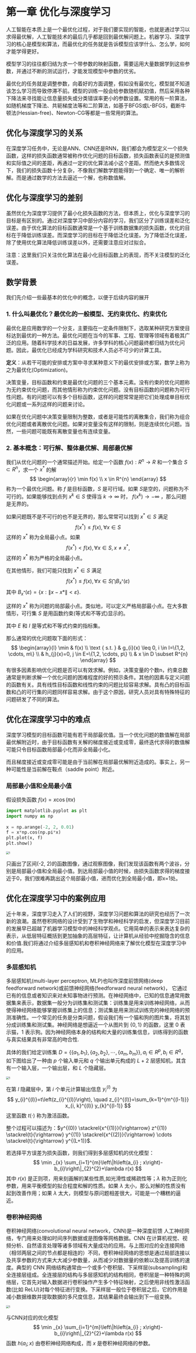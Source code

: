 # 第一章 优化与深度学习

人工智能在本质上是一个最优化过程，对于我们要实现的智能，也就是通过学习以求得最优解，人工智能技术的最后几乎都是回到最优解问题上。机器学习、深度学习的核心是模型和算法，而最优化的任务就是告诉模型应该学什么、怎么学，如何才能学得更好。

模型学习的往往都归结为求一个带参数的映射函数，需要运用大量数据学到这些参数，并通过不断的测试运行，才能发现模型中参数的优劣。

最优化的任务就是调整参数，向着好的方面调整，假如没有最优化，模型就不知道该怎么学习而导致停滞不前。模型的训练一般会给参数随机赋初值，然后采用各种下降法来寻找能让信息量损失或分类错误率更小的参数设置。常用的有一阶算法，如随机梯度下降法、共轭梯度法等和二阶算法，如基于BFGS或L-BFGS，截断牛顿法(Hessian-free)、Newton-CG等都是一些常用的算法。

## 优化与深度学习的关系

在深度学习任务中，无论是ANN、CNN还是RNN，我们都会为模型定义一个损失函数，这样的损失函数通常被称作优化问题的目标函数，损失函数表征的是预测值和实际值之间的差距，再通过一定的优化算法减小这个差距。然而绝大多数情况下，我们的损失函数十分复杂，不像我们解数学题能得到一个确定、唯一的解析解。而是通过数学的方法去逼近一个解，也称数值解。

## 优化与深度学习的差别

虽然优化为深度学习提供了最小化损失函数的方法，但本质上，优化与深度学习的目标是有区别的。通过对深度学习中部分内容的学习，我们区分了训练误差和泛化误差。由于优化算法的目标函数通常是一个基于训练数据集的损失函数，优化的目标在于降低训练误差。而深度学习的目标在于降低泛化误差。为了降低泛化误差，除了使用优化算法降低训练误差以外，还需要注意应对过拟合。

注意：这里我们只关注优化算法在最小化目标函数上的表现，而不关注模型的泛化误差。

## 数学背景

我们先介绍一些最基本的优化中的概念，以便于后续内容的展开

### 1. 什么叫最优化？最优化的一般模型、无约束优化、约束优化

最优化是应用数学的一个分支，主要指在一定条件限制下，选取某种研究方案使目标达到最优的一种方法。最优化问题在当今的军事、工程、管理等领域有着极其广泛的应用。随着科学技术的日益发展，许多学科的核心问题最终都归结为优化问题。因此，最优化已经成为学科研究和技术人员必不可少的计算工具。

**定义**：从若干可能的安排或方案中寻求某种意义下的最优安排或方案，数学上称为之为最优化(Optimization)。

决策变量，目标函数和约束是最优化问题的三个基本元素。没有约束的优化问题称为无约束优化问题，而其他情形称为约束优化问题。没有目标函数的问题称为可行性问题。有的问题可以有多个目标函数，这样的问题常常是把它们处理成单目标优化问题或一系列这样的问题来讨论。

如果在优化问题中决策变量限制为整数，或者是可能性的离散集合，我们称为组合优化问题或者离散优化问题。如果对变量没有这样的限制，则是连续优化问题。当然，一些问题可能既有离散变量也有连续变量。

### 2. 基本概念：可行解、整体最优解、局部最优解

我们从优化问题的一个通常描述开始。给定一个函数 $f(x):R^n \rightarrow R$ 和一个集合 $S \subset R^n$，求一个 $x^*$ 的解
$$
\begin{array}{r}
\min f(x) \\
x \in R^{n}
\end{array}
$$
称为一个最优化问题。称 $f$ 是目标函数，$S$ 是可行域。如果 $S$​ 是空的，问题称为不可行的。如果能够找到点列 $x^k \in S$ 使得当 $k \rightarrow \infty$ 时， $f (x^k ) \rightarrow - \infty$ ，那么问题是无界的。

如果问题既不是不可行的也不是无界的，那么常常可以找到 $x^*\in S$ 满足
$$
f\left(x^{*}\right) \leq f(x), \forall x \in S
$$
这样的 $x^*$ 称为全局最小点。如果
$$
f\left(x^{*}\right)<f(x), \forall x \in S, x \neq x^{*},
$$
这样的 $x^*$ 称为严格的全局最小点。

在其他情形，我们可能只找到 $x^*\in S$ 满足
$$
f\left(x^{*}\right) \leq f(x), \forall x \in S \bigcap B_{x^{*}}(\varepsilon)
$$
其中 $B_{x^{*}}(\varepsilon)=\{x:\|x-x *\|<\varepsilon\}$.

这样的 $x^*$ 称为问题的局部最小点。类似地，可以定义严格局部最小点。在大多数情形，可行集 $S$ 是用函数约束(等式和不等式)显示的。

其中 $E$ 和 $I$ 是等式和不等式约束的指标集。

那么通常的优化问题取下面的形式：
$$
\begin{array}{l}
\min & f(x) \\
\text { s.t. } & g_{i}(x) \leq 0, i \in I=\{1,2, \cdots, m\} \\
& h_{j}(x)=0, j \in E=\{1,2, \cdots, p\} \\
& x \in D \subset R^{n}
\end{array}
$$
有很多因素影响优化问题是否可以有效求解。例如，决策变量的个数n，约束总数通常是判断求解一个优化问题的困难程度的好的预示条件。其他的因素与定义问题的函数有关。具有线性目标函数和线性约束的问题比较容易求解。具有凸的目标函数和凸的可行集的问题同样容易求解。由于这个原因，研究人员对具有特殊特征的问题研发了不同的算法。

## 优化在深度学习中的难点

深度学习模型的目标函数可能有若干局部最优值。当一个优化问题的数值解在局部最优解附近时，由于目标函数有关解的梯度接近或变成零，最终迭代求得的数值解可能只令目标函数局部最小化而非全局最小化。

而且梯度接近或变成零可能是由于当前解在局部最优解附近造成的。事实上，另一种可能性是当前解在鞍点（saddle point）附近。

### 局部最小值和全局最小值

假设损失函数 $f(x) = x \cos(\pi x)$ 

```python
import matplotlib.pyplot as plt
import numpy as np
 
x = np.arange(-2, 2, 0.01)
f = x*np.cos(np.pi*x)
plt.plot(x, f)
plt.show()
```

<img src="./images/1.3.png" alt="1" style="zoom:50%;" />

只画出了区间(-2, 2)的函数图像，通过观察图像，我们发现该函数有两个波谷，分别是局部最小值和全局最小值。到达局部最小值的时候，由损失函数求得的梯度接近于0，我们很难再跳出这个局部最小值，进而优化到全局最小值，即x=1处。

## 优化在深度学习中的案例应用

近十年来，深度学习走入了人们的视野，深度学习问题和算法的研究也经历了一次新的浪潮。虽然卷积网络的设计受到了生物学和神经科学的启发，但深度学习目前的发展早已超越了机器学习模型中的神经科学观点。它用简单的表示来表达复杂的表示，从低层特征概括到更加抽象的高层特征，让计算机从经验中挖掘隐含的信息和价值.我们将通过介绍多层感知机和卷积神经网络来了解优化模型在深度学习中的应用。

### 多层感知机

多层感知机(multi-layer perceptron, MLP)也叫作深度前馈网络(deep feedforward network)或前馈神经网络(feedforward neural network)， 它通过已有的信息或者知识来对未知事物进行预测。在神经网络中，已知的信息通常用数据集来表示，数据集一般分为训练集和测试集：训练集是用来训练神经网络，从而使得神经网络能够掌握训练集上的信息；测试集是用来测试训练完的神经网络的预测准确性。一个常见的任务是分类问题，假设我们有一个猫和狗的图片集，将其划分成训练集和测试集。神经网络是想逼近一个从图片到 $\{0, 1\}$  的函数，这里 0 表示猫，1 表示狗。因为神经网络本身的结构和大量的训练集信息，训练得到的函数与真实结果具有非常高的吻合性.

具体的我们给定训练集 $D=\left\{\left\{a_{1}, b_{1}\right\},\left\{a_{2}, b_{2}\right\}, \cdots,\left\{a_{m}, b_{m}\right\}\right\}, a_i \in R^p,b_i \in R^q$，如下图给出了一种由 $p$ 个输入单元和 $q$ 个输出单元构成的 $L+2$ 层感知机，其含有一个输入层，一个输出层，和 $L$ 个隐藏层。

<img src="./images/1.1.png" alt="1" style="zoom:50%;" />

在第 $l$ 隐藏层中，第 $i$ 个单元计算输出信息 $y_i^{(l)}$ 为
$$
y_{i}^{(l)}=t\left(z_{i}^{(l)}\right), \quad z_{i}^{(l)}=\sum_{k=1}^{m^{(l-1)}} x_{i, k}^{(l)} y_{k}^{(l-1)}
$$
这里函数 $t(\cdot)$ 称为激活函数。

整个过程可以描述为：$y^{(0)} \stackrel{x^{(1)}}{\rightarrow} z^{(1)} \stackrel{t}{\rightarrow} y^{(1)} \stackrel{x^{(2)}}{\rightarrow} \cdots \stackrel{t}{\rightarrow} y^{(L+1)}$.

若选择平方误差为损失函数，则我们得到多层感知机的优化模型：
$$
\min _{x} \sum_{i=1}^{m}\left\|h\left(a_{i} ; x\right)-b_{i}\right\|_{2}^{2}+\lambda r(x)
$$
其中 $r(x)$ 是正则项，用来刻画解的某些性质,如光滑性或稀疏性等；$\lambda$ 称为正则化参数，用来平衡模型的拟合程度和解的性质。如果 $\lambda$ 太小，那么对解的性质没有起到改善作用；如果 $\lambda$ 太大，则模型与原问题相差很大，可能是一个糟糕的逼近。

### 卷积神经网络

卷积神经网络(convolutional neural network，CNN)是一种深度前馈 人工神经网络，专门用来处理如时间序列数据或是图像等网格数据。CNN 在计算机视觉、视频分析、自然语言处理等诸多领域有大量成功的应用。与上图对应的全连接网络（相邻两层之间的节点都是相连的）不同，卷积神经网络的思想是通过局部连接以及共享参数的方式来大大减少参数量，从而减少对数据量的依赖以及提高训练的速度。典型的 CNN 网络结构通常由一个或多个卷积层、下采样层(subsampling)和全连接层组成。全连接层的结构与多层感知机的结构相同，卷积层是一种特殊的网络层，它首先对输入数据进行卷积操作产生多个特征映射，之后使用非线性激活函数(比如 ReLU)对每个特征进行变换。下采样层一般位于卷积层之后，它的作用是减小数据维数并提取数据的多尺度信息，其结果最终会输出到下一组变换。

<img src="./images/1.2.png" alt="1" style="zoom:50%;" />

与CNN对应的优化模型
$$
\min _{x} \sum_{i=1}^{m}\left\|h\left(a_{i} ; x\right)-b_{i}\right\|_{2}^{2}+\lambda r(x)
$$
函数 $h(a_i;x)$ 由卷积神经网络构成，而 $x$ 是卷积神经网络的参数。